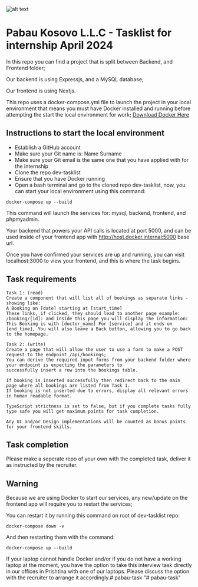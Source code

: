 ![alt text](https://www.pabau.com/wp-content/uploads/elementor/thumbs/download-pq3fsnaitgyylurbfryzighm46y9be58loymts4eok.png "Pabau CRM Logo")

Pabau Kosovo L.L.C - Tasklist for internship April 2024
====

In this repo you can find a project that is split between Backend, and Frontend folder; 

Our backend is using Expressjs, and a MySQL database;

Our frontend is using Nextjs. 

This repo uses a docker-compose.yml file to launch the project in your local environment that means you must have Docker installed
and running before attempting the start the local environment for work; [Download Docker Here](https://www.docker.com/products/docker-desktop/)

## Instructions to start the local environment

* Establish a GitHub account
* Make sure your Git name is: Name Surname
* Make sure your Git email is the same one that you have applied with for the internship
* Clone the repo dev-tasklist
* Ensure that you have Docker running
* Open a bash terminal and go to the cloned repo dev-tasklist, now, you can start your local environment using this command:

```docker-compose up --build```

This command will launch the services for: mysql, backend, frontend, and phpmyadmin. 

Your backend that powers your API calls is located at port 5000, and can be used inside of your frontend app with http://host.docker.internal:5000 base url.

Once you have confirmed your services are up and running, you can visit localhost:3000 to view your frontend, and this is where the task begins.

## Task requirements

  
    Task 1: (read)
    Create a component that will list all of bookings as separate links - showing like: 
    A Booking on [date] starting at [start_time]
    These links, if clicked, they should lead to another page example: /booking/[id]: and inside this page you will display the information:
    This Booking is with [doctor_name] For [service] and it ends on [end_time], You will also leave a Back button, allowing you to go back to the homepage.

    Task 2: (write)
    Create a page that will allow the user to use a form to make a POST request to the endpoint /api/bookings; 
    You can derive the required input forms from your backend folder where your endpoint is expecting the parameters to 
    successfully insert a row into the bookings table. 

    If booking is inserted successfully then redirect back to the main page where all bookings are listed from Task 1.
    If booking is not inserted due to errors, display all relevant errors in human readable format.

    TypeScript strictness is set to false, but if you complete tasks fully type safe you will get maximum points for task completion.

    Any UI and/or Design implementations will be counted as bonus points for your frontend skills.

## Task completion

Please make a seperate repo of your own with the completed task, deliver it as instructed by the recruiter.

## Warning

Because we are using Docker to start our services, any new/update on the frontend app will require you to restart the services; 

You can restart it by running this command on root of dev-tasklist repo: 

```docker-compose down -v```

And then restarting them with the command: 

```docker-compose up --build```

If your laptop cannot handle Docker and/or if you do not have a working laptop at the moment, you have the option to take this interview task directly in our offices in Prishtina with one of our laptops. Please discuss the option with the recruiter to arrange it accordingly.#   p a b a u - t a s k  
 "# pabau-task" 
